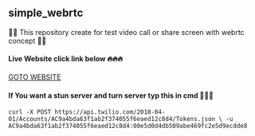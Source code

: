 ## simple_webrtc
📢🚨 This repository create for test video call or share screen with webrtc concept 📢🚨


#### Live Website click link below 🔥🔥🔥
[GOTO WEBSITE](https://luck-aluminum-fridge.glitch.me/)

#### If You want a stun server and turn server typ this in cmd 💼💼💼
``` 
curl -X POST https://api.twilio.com/2010-04-01/Accounts/AC9a4bda63f1ab2f374055f6eaed12c8d4/Tokens.json \ -u AC9a4bda63f1ab2f374055f6eaed12c8d4:00e5d0d4db509abe469fc2e5d9ecdde8
```
